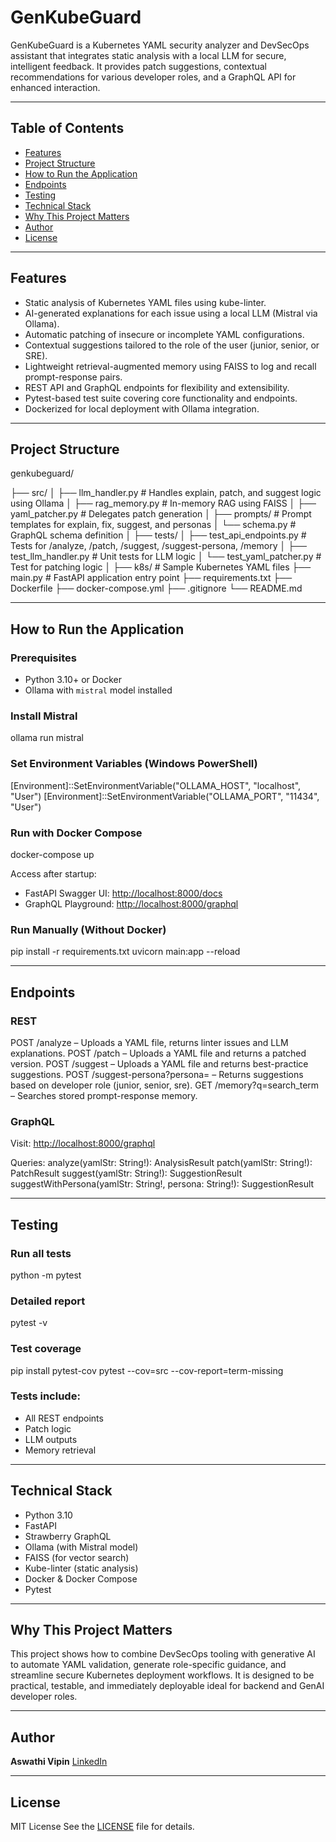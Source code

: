 # GenKubeGuard

GenKubeGuard is a Kubernetes YAML security analyzer and DevSecOps assistant that integrates static analysis with a local LLM for secure, intelligent feedback. It provides patch suggestions, contextual recommendations for various developer roles, and a GraphQL API for enhanced interaction.

---

## Table of Contents

* [Features](#features)
* [Project Structure](#project-structure)
* [How to Run the Application](#how-to-run-the-application)
* [Endpoints](#endpoints)
* [Testing](#testing)
* [Technical Stack](#technical-stack)
* [Why This Project Matters](#why-this-project-matters)
* [Author](#author)
* [License](#license)

---

## Features

* Static analysis of Kubernetes YAML files using kube-linter.
* AI-generated explanations for each issue using a local LLM (Mistral via Ollama).
* Automatic patching of insecure or incomplete YAML configurations.
* Contextual suggestions tailored to the role of the user (junior, senior, or SRE).
* Lightweight retrieval-augmented memory using FAISS to log and recall prompt-response pairs.
* REST API and GraphQL endpoints for flexibility and extensibility.
* Pytest-based test suite covering core functionality and endpoints.
* Dockerized for local deployment with Ollama integration.

---

## Project Structure

genkubeguard/

├── src/
│   ├── llm_handler.py         # Handles explain, patch, and suggest logic using Ollama
│   ├── rag_memory.py          # In-memory RAG using FAISS
│   ├── yaml_patcher.py        # Delegates patch generation
│   ├── prompts/               # Prompt templates for explain, fix, suggest, and personas
│   └── schema.py              # GraphQL schema definition
│
├── tests/
│   ├── test_api_endpoints.py  # Tests for /analyze, /patch, /suggest, /suggest-persona, /memory
│   ├── test_llm_handler.py    # Unit tests for LLM logic
│   └── test_yaml_patcher.py   # Test for patching logic
│
├── k8s/                       # Sample Kubernetes YAML files
├── main.py                   # FastAPI application entry point
├── requirements.txt
├── Dockerfile
├── docker-compose.yml
├── .gitignore
└── README.md

---

## How to Run the Application

### Prerequisites

* Python 3.10+ or Docker
* Ollama with `mistral` model installed

### Install Mistral

ollama run mistral

### Set Environment Variables (Windows PowerShell)

[Environment]::SetEnvironmentVariable("OLLAMA_HOST", "localhost", "User")
[Environment]::SetEnvironmentVariable("OLLAMA_PORT", "11434", "User")

### Run with Docker Compose

docker-compose up

Access after startup:

* FastAPI Swagger UI: [http://localhost:8000/docs](http://localhost:8000/docs)
* GraphQL Playground: [http://localhost:8000/graphql](http://localhost:8000/graphql)

### Run Manually (Without Docker)

pip install -r requirements.txt
uvicorn main:app --reload

---

## Endpoints

### REST

POST /analyze – Uploads a YAML file, returns linter issues and LLM explanations.
POST /patch – Uploads a YAML file and returns a patched version.
POST /suggest – Uploads a YAML file and returns best-practice suggestions.
POST /suggest-persona?persona= – Returns suggestions based on developer role (junior, senior, sre).
GET /memory?q=search_term – Searches stored prompt-response memory.

### GraphQL

Visit: [http://localhost:8000/graphql](http://localhost:8000/graphql)

Queries:
analyze(yamlStr: String!): AnalysisResult
patch(yamlStr: String!): PatchResult
suggest(yamlStr: String!): SuggestionResult
suggestWithPersona(yamlStr: String!, persona: String!): SuggestionResult

---

## Testing

### Run all tests

python -m pytest

### Detailed report

pytest -v

### Test coverage

pip install pytest-cov
pytest --cov=src --cov-report=term-missing

### Tests include:

* All REST endpoints
* Patch logic
* LLM outputs
* Memory retrieval

---

## Technical Stack

* Python 3.10
* FastAPI
* Strawberry GraphQL
* Ollama (with Mistral model)
* FAISS (for vector search)
* Kube-linter (static analysis)
* Docker & Docker Compose
* Pytest

---

## Why This Project Matters

This project shows how to combine DevSecOps tooling with generative AI to automate YAML validation, generate role-specific guidance, and streamline secure Kubernetes deployment workflows. It is designed to be practical, testable, and immediately deployable  ideal for backend and GenAI developer roles.

---

## Author

**Aswathi Vipin**
[LinkedIn](https://www.linkedin.com/in/aswathivk)

---

## License

MIT License
See the [LICENSE](LICENSE) file for details.
